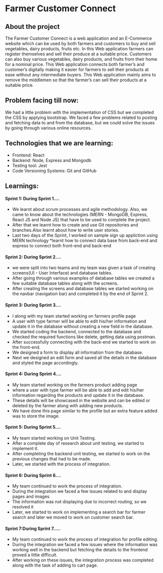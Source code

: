 # Farmer Customer Connect
## About the project

The Farmer Customer Connect is a web application and an E-Commerce website which can be used by both farmers and customers to buy and sell vegetables, dairy products, fruits etc. In this Web application farmers can register themselves and sell their produce at a suitable price. Customers can also buy various vegetables, dairy products, and fruits from their home for a nominal price. This Web application connects both farmer’s and customer’s digitally making it easier for farmers to sell their products at ease without any intermediate buyers. This Web application mainly aims to remove the middlemen so that the farmer’s can sell their products at a suitable price.

## Problem facing till now:
We had a little problem with the implementation of CSS but we completed the CSS by applying bootstrap.
We faced a few problems related to posting and fetching data to and from the database, but we could solve the issues by going through various online resources.
## Technologies that we are learning:
* Frontend:
React
* Backend:
Node, Express and Mongodb
* Testing tool:
Jest
* Code Versioning Systems:
Git and GitHub


## Learnings:
#### Sprint 1: During Sprint 1....
  * We learnt about scrum processes and agile methodology. Also, we came to know about the technologies (MERN - MongoDB, Express, React JS and Node JS) that have to be used to complete the project.
  * After that we learnt how to create and use Git repositories and branches.Also learnt about how to write user stories.
  * Last two days of the Sprint, I worked on sample sign up appliction using MERN technology
  *learnt how to connect data base from back-end and express to connect both front-end and back-end

#### Sprint 2: During Sprint 2....

  * we were split into two teams and my team was given a task of creating screens(UI - User Interface) and database tables. 
  * After going through various examples of database tables we created a few suitable database tables along with the screens. 
  * After creating the screens and database tables we started working on the navbar (navigation bar) and completed it by the end of Sprint 2.

#### Sprint 3: During Sprint 3....
  * I along with my team started working on farmers profile page
  * A user with type farmer will be able to edit his/her information and update it in the database without creating a new field in the database.
  * We started coding the backend, connected to the database and checked the required functions like delete, getting data using postman.
  * After successfully connecting with the back-end we started to work on the front-end.
  * We designed a form to display all information from the database.
  * Next we designed an edit form and saved all the details in the database and styled the page accordingly.

#### Sprint 4: During Sprint 4....
  * My team started working on the farmers product adding page 
  * where a user with type farmer will be able to add and edit his/her information regarding the products and update it in the database. 
  * These details will be showcased in the website and can be edited or deleted by the farmer along with adding new products.
  *  We have done this page similar to the profile but an extra feature added was to store the image.

#### Sprint 5: During Sprint 5....
  * My team started working on Unit Testing.
  * After a complete day of research about unit testing, we started to implement it. 
  * After completing the backend unit testing, we started to work on the previous changes that had to be made. 
  * Later, we started with the process of integration.
  
#### Sprint 6: During Sprint 6....
  * My team continued to work the process of integration. 
  * During the integration we faced a few issues related to and display pages and images
  * The information was not displaying due to incorrect routing, so we resolved it
  * Later, we started to work on implementing a search bar for farmer search and later we moved to work on customer search bar.
  
#### Sprint 7:During Sprint 7.....
   * My team continued to work the process of integration for profile editing.
   *  During the integration we faced a few issues where the information was working well in the backend but fetching the details to the frontend proved a little difficult.
   *  After working on these issues, the integration process was completed along with the task of adding to cart page.










